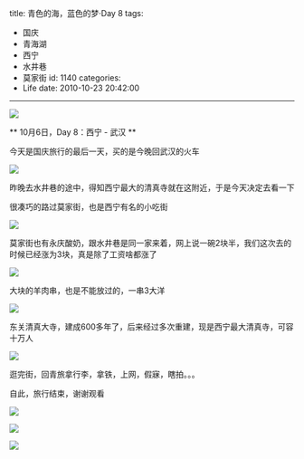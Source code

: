 title: 青色的海，蓝色的梦·Day 8
tags:
  - 国庆
  - 青海湖
  - 西宁
  - 水井巷
  - 莫家街
id: 1140
categories:
  - Life
date: 2010-10-23 20:42:00
---
![](/images/2010/10/29_201010292047057511_7407.jpg)

** 10月6日，Day 8：西宁 - 武汉 **

今天是国庆旅行的最后一天，买的是今晚回武汉的火车
<!--more-->
![](/images/2010/10/29_201010292147341446_7408.jpg)

昨晚去水井巷的途中，得知西宁最大的清真寺就在这附近，于是今天决定去看一下

很凑巧的路过莫家街，也是西宁有名的小吃街

![](/images/2010/10/29_201010292153022056_7409.jpg)

莫家街也有永庆酸奶，跟水井巷是同一家来着，网上说一碗2块半，我们这次去的时候已经涨为3块，真是除了工资啥都涨了

![](/images/2010/10/29_201010292155248751_7410.jpg)

大块的羊肉串，也是不能放过的，一串3大洋

![](/images/2010/10/29_201010292200073158_7411.jpg)

东关清真大寺，建成600多年了，后来经过多次重建，现是西宁最大清真寺，可容十万人

![](/images/2010/10/29_201010292238578223_7412.jpg)

逛完街，回青旅拿行李，拿铁，上网，假寐，瞎拍。。。

自此，旅行结束，谢谢观看

![](/images/2010/10/29_201010292240548223_7413.jpg)

![](/images/2010/10/29_201010292242180641_7414.jpg)

![](/images/2010/10/29_201010292242296554_7415.jpg)